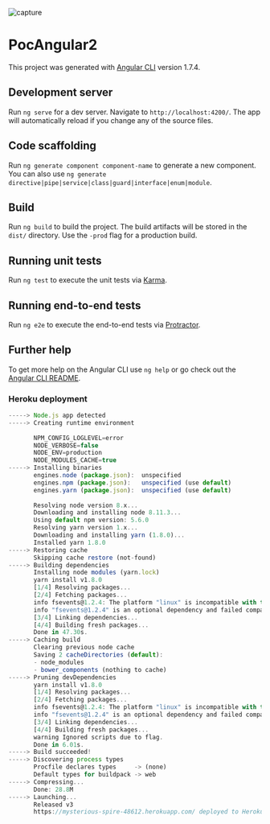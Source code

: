 ![capture](https://user-images.githubusercontent.com/34129569/42463497-e95a6a70-83c3-11e8-8654-29d849b5c1d4.JPG)


# PocAngular2

This project was generated with [Angular CLI](https://github.com/angular/angular-cli) version 1.7.4.

## Development server

Run `ng serve` for a dev server. Navigate to `http://localhost:4200/`. The app will automatically reload if you change any of the source files.

## Code scaffolding

Run `ng generate component component-name` to generate a new component. You can also use `ng generate directive|pipe|service|class|guard|interface|enum|module`.

## Build

Run `ng build` to build the project. The build artifacts will be stored in the `dist/` directory. Use the `-prod` flag for a production build.

## Running unit tests

Run `ng test` to execute the unit tests via [Karma](https://karma-runner.github.io).

## Running end-to-end tests

Run `ng e2e` to execute the end-to-end tests via [Protractor](http://www.protractortest.org/).

## Further help

To get more help on the Angular CLI use `ng help` or go check out the [Angular CLI README](https://github.com/angular/angular-cli/blob/master/README.md).

### Heroku deployment
```js
-----> Node.js app detected
-----> Creating runtime environment
       
       NPM_CONFIG_LOGLEVEL=error
       NODE_VERBOSE=false
       NODE_ENV=production
       NODE_MODULES_CACHE=true
-----> Installing binaries
       engines.node (package.json):  unspecified
       engines.npm (package.json):   unspecified (use default)
       engines.yarn (package.json):  unspecified (use default)
       
       Resolving node version 8.x...
       Downloading and installing node 8.11.3...
       Using default npm version: 5.6.0
       Resolving yarn version 1.x...
       Downloading and installing yarn (1.8.0)...
       Installed yarn 1.8.0
-----> Restoring cache
       Skipping cache restore (not-found)
-----> Building dependencies
       Installing node modules (yarn.lock)
       yarn install v1.8.0
       [1/4] Resolving packages...
       [2/4] Fetching packages...
       info fsevents@1.2.4: The platform "linux" is incompatible with this module.
       info "fsevents@1.2.4" is an optional dependency and failed compatibility check. Excluding it from installation.
       [3/4] Linking dependencies...
       [4/4] Building fresh packages...
       Done in 47.30s.
-----> Caching build
       Clearing previous node cache
       Saving 2 cacheDirectories (default):
       - node_modules
       - bower_components (nothing to cache)
-----> Pruning devDependencies
       yarn install v1.8.0
       [1/4] Resolving packages...
       [2/4] Fetching packages...
       info fsevents@1.2.4: The platform "linux" is incompatible with this module.
       info "fsevents@1.2.4" is an optional dependency and failed compatibility check. Excluding it from installation.
       [3/4] Linking dependencies...
       [4/4] Building fresh packages...
       warning Ignored scripts due to flag.
       Done in 6.01s.
-----> Build succeeded!
-----> Discovering process types
       Procfile declares types     -> (none)
       Default types for buildpack -> web
-----> Compressing...
       Done: 28.8M
-----> Launching...
       Released v3
       https://mysterious-spire-48612.herokuapp.com/ deployed to Heroku
      
